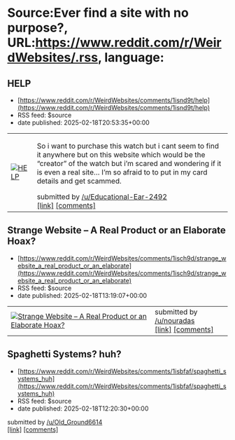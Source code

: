 # Source:Ever find a site with no purpose?, URL:https://www.reddit.com/r/WeirdWebsites/.rss, language:

## HELP
 - [https://www.reddit.com/r/WeirdWebsites/comments/1isnd9t/help](https://www.reddit.com/r/WeirdWebsites/comments/1isnd9t/help)
 - RSS feed: $source
 - date published: 2025-02-18T20:53:35+00:00

<table> <tr><td> <a href="https://www.reddit.com/r/WeirdWebsites/comments/1isnd9t/help/"> <img src="https://preview.redd.it/rvxsn8vpnyje1.jpeg?width=640&amp;crop=smart&amp;auto=webp&amp;s=244d7c35de875de6cd40a6483b6689d475571a8d" alt="HELP" title="HELP" /> </a> </td><td> <!-- SC_OFF --><div class="md"><p>So i want to purchase this watch but i cant seem to find it anywhere but on this website which would be the “creator” of the watch but i’m scared and wondering if it is even a real site… I’m so afraid to to put in my card details and get scammed. </p> </div><!-- SC_ON --> &#32; submitted by &#32; <a href="https://www.reddit.com/user/Educational-Ear-2492"> /u/Educational-Ear-2492 </a> <br/> <span><a href="https://i.redd.it/rvxsn8vpnyje1.jpeg">[link]</a></span> &#32; <span><a href="https://www.reddit.com/r/WeirdWebsites/comments/1isnd9t/help/">[comments]</a></span> </td></tr></table>

## Strange Website – A Real Product or an Elaborate Hoax?
 - [https://www.reddit.com/r/WeirdWebsites/comments/1isch9d/strange_website_a_real_product_or_an_elaborate](https://www.reddit.com/r/WeirdWebsites/comments/1isch9d/strange_website_a_real_product_or_an_elaborate)
 - RSS feed: $source
 - date published: 2025-02-18T13:19:07+00:00

<table> <tr><td> <a href="https://www.reddit.com/r/WeirdWebsites/comments/1isch9d/strange_website_a_real_product_or_an_elaborate/"> <img src="https://external-preview.redd.it/Ub-uM4Mkr1cdiN8UpRShyPxqam7PdUIJoTMgy6EDV2o.jpg?width=640&amp;crop=smart&amp;auto=webp&amp;s=4c068b33ef33c9a5bb8f9d56b1f8939a8eca9eb3" alt="Strange Website – A Real Product or an Elaborate Hoax?" title="Strange Website – A Real Product or an Elaborate Hoax?" /> </a> </td><td> &#32; submitted by &#32; <a href="https://www.reddit.com/user/nouradas"> /u/nouradas </a> <br/> <span><a href="http://metaviolence.com">[link]</a></span> &#32; <span><a href="https://www.reddit.com/r/WeirdWebsites/comments/1isch9d/strange_website_a_real_product_or_an_elaborate/">[comments]</a></span> </td></tr></table>

## Spaghetti Systems? huh?
 - [https://www.reddit.com/r/WeirdWebsites/comments/1isbfaf/spaghetti_systems_huh](https://www.reddit.com/r/WeirdWebsites/comments/1isbfaf/spaghetti_systems_huh)
 - RSS feed: $source
 - date published: 2025-02-18T12:20:30+00:00

&#32; submitted by &#32; <a href="https://www.reddit.com/user/Old_Ground6614"> /u/Old_Ground6614 </a> <br/> <span><a href="https://spaghetti.com">[link]</a></span> &#32; <span><a href="https://www.reddit.com/r/WeirdWebsites/comments/1isbfaf/spaghetti_systems_huh/">[comments]</a></span>

